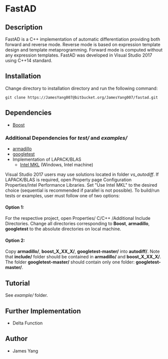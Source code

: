 # FastAD

## Description

FastAD is a C++ implementation of automatic differentiation providing both forward and reverse mode.
Reverse mode is based on expression template design and template metaprogramming.
Forward mode is computed without any expression templates.
FastAD was developed in Visual Studio 2017 using C++14 standard.

## Installation

Change directory to installation directory and run the following command:

```
git clone https://JamesYang007@bitbucket.org/JamesYang007/fastad.git
```

## Dependencies

- [Boost](https://www.boost.org/users/download/)

### Additional Dependencies for *test/* and *examples/*

- [armadillo](http://arma.sourceforge.net/download.html)
- [googletest](https://github.com/google/googletest)
- Implementation of LAPACK/BLAS 
	- [Intel MKL](https://software.intel.com/en-us/mkl/choose-download) (Windows, Intel machine)

Visual Studio 2017 users may use solutions located in folder *vs_autodiff*.
If LAPACK/BLAS is required, open Property page Configuration Properties/Intel Performance Libraries.
Set "Use Intel MKL" to the desired choice (sequential is recommended if parallel is not possible).
To build/run tests or examples, user must follow one of two options:

#### Option 1:

For the respective project, open Properties/ C/C++ /Additional Include Directories.
Change all directories corresponding to **Boost**, **armadillo**, **googletest** to the absolute directories on local machine.

#### Option 2:

Copy **armadillo/**, **boost_X_XX_X/**, **googletest-master/** into **autodiff/**.
Note that **include/** folder should be contained in **armadillo/** and **boost_X_XX_X/**.
The folder **googletest-master/** should contain only one folder: **googletest-master/**.

## Tutorial

See *example/* folder.

## Further Implementation

- Delta Function

## Author
- James Yang
